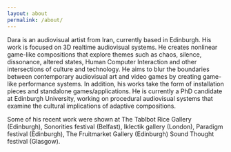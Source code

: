 ```yaml
---
layout: about
permalink: /about/
---
```


Dara is an audiovisual artist from Iran, currently based in Edinburgh. His work is focused on 3D realtime audiovisual systems. He creates nonlinear game-like compositions that explore themes such as chaos, silence, dissonance, altered states, Human Computer Interaction and other intersections of culture and technology. He aims to blur the boundaries between contemporary audiovisual art and video games by creating game-like performance systems. In addition, his works take the form of installation pieces and standalone games/applications. He is currently a PhD candidate at Edinburgh University, working on procedural audiovisual systems that examine the cultural implications of adaptive compositions.

Some of his recent work were shown at The Tablbot Rice Gallery (Edinburgh), Sonorities festival (Belfast), Iklectik gallery (London), Paradigm festival (Edinburgh), The Fruitmarket Gallery (Edinburgh) Sound Thought festival (Glasgow).
